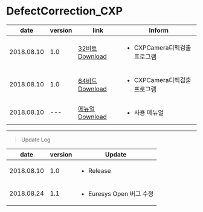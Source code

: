 # DefectCorrection_CXP

| date | version | link | Inform |
|---|---|---|---|
| 2018.08.10 | 1.0 | [32비트 Download](https://github.com/CREVIS/Camera/raw/master/Tools/DefectCorrection_CXP/DefectCorrection_CXP(x86)_1.1.zip)| <ul><li>CXPCamera디펙검출 프로그램<br/></li> |
| 2018.08.10 | 1.0 | [64비트 Download](https://github.com/CREVIS/Camera/raw/master/Tools/DefectCorrection_CXP/DefectCorrection_CXP(x64)_1.1.zip)| <ul><li>CXPCamera디펙검출 프로그램<br/></li> |
| 2018.08.10 | --- | [메뉴얼 Download](https://github.com/CREVIS/Camera/raw/master/Tools/DefectCorrection_CXP/DefectCorrection_CXP%EB%A9%94%EB%89%B4%EC%96%BC.pdf)| <ul><li> 사용 메뉴얼<br/></li> |
  
  
  
  
---------------
>Update Log

| date | version | Update |
|---|---|---|
| 2018.08.10 |1.0| <ul><li> Release <br/></li> |
| 2018.08.24 |1.1| <ul><li> Euresys Open 버그 수정 <br/></li> |
